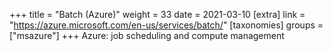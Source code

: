 +++
title = "Batch (Azure)"
weight = 33
date = 2021-03-10
[extra]
link = "https://azure.microsoft.com/en-us/services/batch/"
[taxonomies]
groups = ["msazure"]
+++
Azure: job scheduling and compute management

